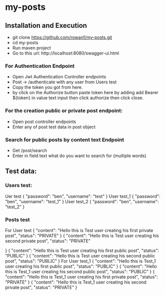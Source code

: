 # my-posts
## Installation and Execution
* git clone https://github.com/rowan1/my-posts.git
* cd my-posts
* Run maven project
* Go to this url: http://localhost:8080/swagger-ui.html
### For Authentication Endpoint
* Open Jwt Authentication Controller endpoints
* Post -> /authenticate with any user from Users test
* Copy the token you got from here.
* by click on the Authorize button paste token here by adding add Bearer ${token} in value text input then click authorize then click close.

### For the creation public or private post endpoint:
* Open post controller endpoints
* Enter any of post test data in post object

### Search for public posts by content text Endpoint
* Get /post/search
* Enter in field text what do you want to search for (multiple words)

## Test data:
### Users test:
Uer test
{
  "password": "ben",
  "username": "test"
}
User test_1
{
  "password": "ben",
  "username": "test_1"
}
User test_2
{
  "password": "ben",
  "username": "test_2"
}
### Posts test
For User test
{
  "content": "Hello this is Test user creating his first private post",
  "status": "PRIVATE" 
}
{
  "content": "Hello this is Test user creating his second private post",
  "status": "PRIVATE"
  
}
{
  "content": "Hello this is Test user creating his first public post",
  "status": "PUBLIC"
}
{
  "content": "Hello this is Test user creating his second public post",
  "status": "PUBLIC"
}
For User test_1
{
  "content": "Hello this is Test_1 user creating his first public post",
  "status": "PUBLIC"
}
{
  "content": "Hello this is Test_1 user creating his second public post",
  "status": "PUBLIC"
}
{
  "content": "Hello this is Test_1 user creating his first private post",
  "status": "PRIVATE"
}
{
  "content": "Hello this is Test_1 user creating his second private post",
  "status": "PRIVATE"
}

